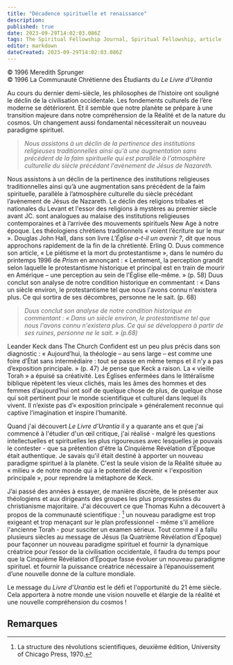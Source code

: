 ```yaml
---
title: "Décadence spirituelle et renaissance"
description: 
published: true
date: 2023-09-29T14:02:03.086Z
tags: The Spiritual Fellowship Journal, Spiritual Fellowship, article
editor: markdown
dateCreated: 2023-09-29T14:02:03.086Z
---
```


<p class="v-card v-sheet theme--light gray lighten-3 px-2">© 1996 Meredith Sprunger<br>© 1996 La Communauté Chrétienne des Étudiants du <i>Le Livre d'Urantia</i></p>


Au cours du dernier demi-siècle, les philosophes de l’histoire ont souligné le déclin de la civilisation occidentale. Les fondements culturels de l’ère moderne se détériorent. Et il semble que notre planète se prépare à une transition majeure dans notre compréhension de la Réalité et de la nature du cosmos. Un changement aussi fondamental nécessiterait un nouveau paradigme spirituel.

> _Nous assistons à un déclin de la pertinence des institutions religieuses traditionnelles ainsi qu'à une augmentation sans précédent de la faim spirituelle qui est parallèle à l'atmosphère culturelle du siècle précédant l'avènement de Jésus de Nazareth._

Nous assistons à un déclin de la pertinence des institutions religieuses traditionnelles ainsi qu’à une augmentation sans précédent de la faim spirituelle, parallèle à l’atmosphère culturelle du siècle précédant l’avènement de Jésus de Nazareth. Le déclin des religions tribales et nationales du Levant et l'essor des religions à mystères au premier siècle avant JC. sont analogues au malaise des institutions religieuses contemporaines et à l’arrivée des mouvements spirituels New Age à notre époque. Les théologiens chrétiens traditionnels « voient l’écriture sur le mur ». Douglas John Hall, dans son livre _L'Église a-t-il un avenir ?_, dit que nous approchons rapidement de la fin de la chrétienté. Erling O. Duus commence son article, « Le piétisme et la mort du protestantisme », dans le numéro du printemps 1996 de _Prism_ en annonçant : « Lentement, la perception grandit selon laquelle le protestantisme historique et principal est en train de mourir en Amérique – une perception au sein de l'Église elle-même. » (p. 58) Duus conclut son analyse de notre condition historique en commentant : « Dans un siècle environ, le protestantisme tel que nous l'avons connu n'existera plus. Ce qui sortira de ses décombres, personne ne le sait. (p. 68)

> _Duus conclut son analyse de notre condition historique en commentant : « Dans un siècle environ, le protestantisme tel que nous l'avons connu n'existera plus. Ce qui se développera à partir de ses ruines, personne ne le sait. » (p.68)_

Leander Keck dans The Church Confident est un peu plus précis dans son diagnostic : « Aujourd’hui, la théologie – au sens large – est comme une foire d’État sans intermédiaire : tout se passe en même temps et il n’y a pas d’exposition principale. » (p. 47) Je pense que Keck a raison. La « vieille Torah » a épuisé sa créativité. Les Églises enfermées dans le littéralisme biblique répètent les vieux clichés, mais les âmes des hommes et des femmes d’aujourd’hui ont soif de quelque chose de plus, de quelque chose qui soit pertinent pour le monde scientifique et culturel dans lequel ils vivent. Il n’existe pas d’« exposition principale » généralement reconnue qui captive l’imagination et inspire l’humanité.

Quand j'ai découvert _Le Livre d'Urantia_ il y a quarante ans et que j'ai commencé à l'étudier d'un œil critique, j'ai réalisé - malgré les questions intellectuelles et spirituelles les plus rigoureuses avec lesquelles je pouvais le contester - que sa prétention d'être la Cinquième Révélation d'Époque était authentique. Je savais qu'il était destiné à apporter un nouveau paradigme spirituel à la planète. C'est la seule vision de la Réalité située au « milieu » de notre monde qui a le potentiel de devenir « l'exposition principale », pour reprendre la métaphore de Keck.

J’ai passé des années à essayer, de manière discrète, de le présenter aux théologiens et aux dirigeants des groupes les plus progressistes du christianisme majoritaire. J'ai découvert ce que Thomas Kuhn a découvert à propos de la communauté scientifique : [^1] un nouveau paradigme est trop exigeant et trop menaçant sur le plan professionnel - même s'il améliore l'ancienne Torah - pour susciter un examen sérieux. Tout comme il a fallu plusieurs siècles au message de Jésus (la Quatrième Révélation d’Époque) pour façonner un nouveau paradigme spirituel et fournir la dynamique créatrice pour l’essor de la civilisation occidentale, il faudra du temps pour que la Cinquième Révélation d’Époque fasse évoluer un nouveau paradigme spirituel. et fournir la puissance créatrice nécessaire à l’épanouissement d’une nouvelle donne de la culture mondiale.

Le message du _Livre d'Urantia_ est le défi et l'opportunité du 21 ème siècle. Cela apportera à notre monde une vision nouvelle et élargie de la réalité et une nouvelle compréhension du cosmos !


## Remarques

[^1]: La structure des révolutions scientifiques, deuxième édition, University of Chicago Press, 1970.

